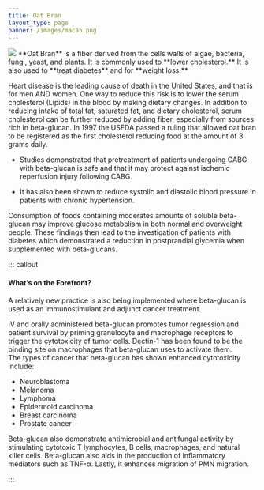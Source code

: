 ```yaml
---
title: Oat Bran
layout_type: page
banner: /images/maca5.png
---
```


<img class="right-img" src="/images/oat-bran.png">
**Oat Bran** is a fiber derived from the cells walls of algae, bacteria, fungi, yeast, and plants. It is commonly used to **lower cholesterol.** It is also used to **treat diabetes** and for **weight loss.**

Heart disease is the leading cause of death in the United States, and that is for men AND women. One way to reduce this risk is to lower the serum cholesterol (Lipids) in the blood by making dietary changes. In addition to reducing intake of total fat, saturated fat, and dietary cholesterol, serum cholesterol can be further reduced by adding fiber, especially from sources rich in beta-glucan. In 1997 the USFDA passed a ruling that allowed oat bran to be registered as the first cholesterol reducing food at the amount of 3 grams daily.

* Studies demonstrated that pretreatment of patients undergoing CABG with beta-glucan is safe and that it may protect against ischemic reperfusion injury following CABG.

* It has also been shown to reduce systolic and diastolic blood pressure in patients with chronic hypertension.

Consumption of foods containing moderates amounts of soluble beta-glucan may improve glucose metabolism in both normal and overweight people. These findings then lead to the investigation of patients with diabetes which demonstrated a reduction in postprandial glycemia when supplemented with beta-glucans.

::: callout 

#### What’s on the Forefront?

A relatively new practice is also being implemented where beta-glucan is used as an immunostimulant and adjunct cancer treatment.

IV and orally administered beta-glucan promotes tumor regression and patient survival by priming granulocyte and macrophage receptors to trigger the cytotoxicity of tumor cells.  Dectin-1 has been found to be the binding site on macrophages that beta-glucan uses to activate them.  
The types of cancer that beta-glucan has shown enhanced cytotoxicity include: 

* Neuroblastoma
* Melanoma
* Lymphoma
* Epidermoid carcinoma
* Breast carcinoma
* Prostate cancer

Beta-glucan also demonstrate antimicrobial and antifungal activity by stimulating cytotoxic T lymphocytes, B cells, macrophages, and natural killer cells.  Beta-glucan also aids in the production of inflammatory mediators such as TNF-α.  Lastly, it enhances migration of PMN migration.



:::